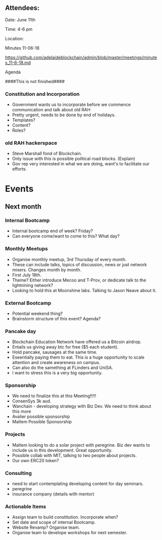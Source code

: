 

## Attendees: 

Date: June 11th

Time: 4-6 pm

Location: 

Minutes 11-06-18

https://github.com/adelaideblockchain/admin/blob/master/meetings/minutes_11-6-18.md

Agenda

####This is not finished####

### Constitution and Incorporation
* Government wants us to incorporate before we commence communication and talk about old RAH
* Pretty urgent, needs to be done by end of holidays.
* Templates?
* Content?
* Roles?
  
### old RAH hackerspace
* Steve Marshall fond of Blockchain.
* Only issue with this is possible political road blocks. (Explain)
* Gov rep very interested in what we are doing, want's to facilitate our efforts.
  
# Events

## Next month
### Internal Bootcamp
* Internal bootcamp end of week? Friday?
* Can everyone come/want to come to this? What day?
### Monthly Meetups
* Organise monthly meetup, 3rd Thursday of every month.
* These can include talks, topics of discussion, news or just network mixers. Changes month by month.
* First July 18th.
* Theme? Either introduce Mecoo and T-Prov, or dedicate talk to the lightnining network?
* Looking to hold this at Moonshine labs. Talking to Jason Neave about it.
### External Bootcamp
* Potential weekend thing?
* Brainstorm structure of this event? Agenda?
### Pancake day
* Blockchain Education Network have offered us a Bitcoin airdrop. 
* Entails us giving away btc for free ($5 each student). 
* Hold pancake, sausages at the same time.
* Eseentially paying them to eat. This is a huge opportunity to scale attention and create awareness on campus.
* Can also do the samething at FLinders and UniSA.
* I want to stress this is a very big opportunity.
### Sponsorship
* We need to finalize this at this Meeting!!!!!
* ConsenSys 3k aud.
* Wanchain - developing strategy with Biz Dev. We need to think about this more
* Avalier possible sponsorship
* Maltem Possible Sponsorship

### Projects
* Maltem looking to do a solar project with peregrine. Biz dev wants to include us in this development. Great opportunity.
* Possible collab with MIT, talking to two people about projects. 
* Our own ERC20 token?

### Consulting
* need to start contemplating developing content for day seminars.
* peregrine
* insurance company (details with mentor)

### Actionable Items
* Assign team to build constitution. Incorporate when?
* Set date and scope of internal Bootcamp.
* Website Revamp? Organise team.
* Organise team to develope workshops for next semester. 


    
  


